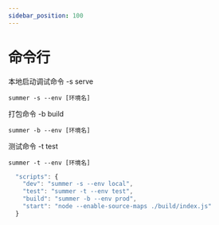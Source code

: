 ```yaml
---
sidebar_position: 100
---
```


# 命令行

本地启动调试命令 -s serve

```
summer -s --env [环境名]
```

打包命令 -b build

```
summer -b --env [环境名]
```

测试命令 -t test

```
summer -t --env [环境名]
```


```js title="在package.json中配置"
  "scripts": {
    "dev": "summer -s --env local",
    "test": "summer -t --env test",
    "build": "summer -b --env prod",
    "start": "node --enable-source-maps ./build/index.js"
  }
```
 